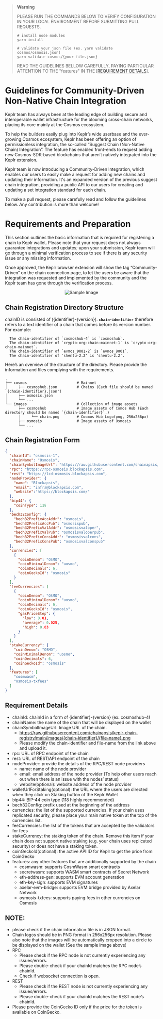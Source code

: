 > **Warning**
> 
> PLEASE RUN THE COMMANDS BELOW TO VERIFY CONFIGURATION IN YOUR LOCAL ENVIRONMENT BEFORE SUBMITTING PULL REQUESTS.
> ```shell
> # install node modules
> yarn install
> 
> # validate your json file (ex. yarn validate cosmos/osmosis.json)
> yarn validate cosmos/{your file.json}
> ```
> 
> READ THE GUIDELINES BELLOW CAREFULLY, PAYING PARTICULAR ATTENTION TO THE "features" IN THE [[REQUIREMENT DETAILS](https://github.com/chainapsis/keplr-chain-registry#requirement-details)].


# Guidelines for Community-Driven Non-Native Chain Integration

Keplr team has always been at the leading edge of building secure and interoperable wallet infrastructure for the blooming cross-chain networks, placing its core mainly at the Cosmos ecosystem.

To help the builders easily plug into Keplr’s wide userbase and the ever-growing Cosmos ecosystem, Keplr has been offering an option of permissionless integration, the so-called “Suggest Chain (Non-Native Chain) Integration”. The feature has enabled front-ends to request adding new Cosmos-SDK-based blockchains that aren’t natively integrated into the Keplr extension.

Keplr team is now introducing a Community-Driven Integration, which enables our users to easily make a request for adding new chains and updating their information. It's an expanded version of the previous suggest chain integration, providing a public API to our users for creating and updating a set integration standard for each chain.

To make a pull request, please carefully read and follow the guidelines below. Any contribution is more than welcome!

# Requirements and Preparation

This section outlines the basic information that is required for registering a chain to Keplr wallet.  Please note that your request does not always guarantee integrations and updates; upon your submission, Keplr team will go through a minimal verification process to see if there is any security issue or any missing information.

Once approved, the Keplr browser extension will show the tag “Community-Driven” on the chain connection page, to let the users be aware that the integration was requested and implemented by the community and the Keplr team has gone through the verification process.

<p align="center">
  <img src="https://i.imgur.com/f9UEOIR.png" alt="Sample Image"/>
</p>

## Chain Registration Directory Structure

chainID is consisted of ({identifier}-{version}). **`chain-identifier`** therefore refers to a text identifier of a chain that comes before its version number. For example:

```
  The chain-identifier of `cosmoshub-4` is `cosmoshub`.
  The chain-identifier of `crypto-org-chain-mainnet-1` is `crypto-org-chain-mainnet`.
  The chain-identifier of `evmos_9001-2` is `evmos_9001`.
  The chain-identifier of 'shentu-2.2' is 'shentu-2.2'.
```

Here’s an overview of the structure of the directory. Please provide the information and files complying with the requirements.

```
.
├── cosmos                       # Mainnet
│     ├── cosmoshub.json         # Chains (Each file should be named `{chain-identifier}.json')
│     ├── osmosis.json
│     └── ...
└── images                       # Collection of image assets
      ├── cosmoshub              # Image assets of Comos Hub (Each directory should be named `{chain-identifier}`.)
      │     └── chain.png        # Cosmos Hub Logo(png, 256x256px)
      ├── osmosis                # Image assets of Osmosis
      └── ...
```

## Chain Registration Form

```json
{
  "chainId": "osmosis-1",
  "chainName": "Osmosis",
  "chainSymbolImageUrl": "https://raw.githubusercontent.com/chainapsis/keplr-chain-registry/main/images/osmosis/chain.png",
  "rpc": "https://rpc-osmosis.blockapsis.com",
  "rest": "https://lcd-osmosis.blockapsis.com",
  "nodeProvider": {
    "name": "Blockapsis",
    "email": "infra@blockapsis.com",
    "website":"https://blockapsis.com/"
  },
  "bip44": {
    "coinType": 118
  },
  "bech32Config": {
    "bech32PrefixAccAddr": "osmosis",
    "bech32PrefixAccPub": "osmosispub",
    "bech32PrefixValAddr": "osmosisvaloper",
    "bech32PrefixValPub": "osmosisvaloperpub",
    "bech32PrefixConsAddr": "osmosisvalcons",
    "bech32PrefixConsPub": "osmosisvalconspub"
  },
  "currencies": [
    {
      "coinDenom": "OSMO",
      "coinMinimalDenom": "uosmo",
      "coinDecimals": 6,
      "coinGeckoId": "osmosis"
    }
  ],
  "feeCurrencies": [
    {
      "coinDenom": "OSMO",
      "coinMinimalDenom": "uosmo",
      "coinDecimals": 6,
      "coinGeckoId": "osmosis",
      "gasPriceStep": {
        "low": 0.01,
        "average": 0.025,
        "high": 0.03
      }
    }
  ],
  "stakeCurrency": {
    "coinDenom": "OSMO",
    "coinMinimalDenom": "uosmo",
    "coinDecimals": 6,
    "coinGeckoId": "osmosis"
  },
  "features": [
    "cosmwasm",
    "osmosis-txfees"
  ]
}
```

## Requirement Details

- chainId: chainId in a form of {identifier}-{version} (ex. cosmoshub-4)
- chainName: the name of the chain that will be displayed on the wallet
- chainSymbolImageUrl: Image URL of the chain.
  - https://raw.githubusercontent.com/chainapsis/keplr-chain-registry/main/images/{chain-identifier}/{file-name}.png
  - Please modify the chain-identifier and file-name from the link above and upload it.
- rpc: URL of RPC endpoint of the chain
- rest: URL of REST/API endpoint of the chain
- nodeProvider: provide the details of the RPC/REST node providers
    - name: name of the node provider
    - email: email address of the node provider (To help other users reach out when there is an  issue with the nodes’ status)
    - website(optional): website address of the node provider
- walletUrlForStaking(optional): the URL where the users are directed when they click on Staking button of the Keplr Wallet
- bip44: BIP-44 coin type (118 highly recommended)
- bech32Config: prefix used at the beginning of the address
- currencies: the list of the supported currencies. If your chain uses replicated security, please place your main native token at the top of the currencies list.
- feeCurrencies: the list of the tokens that are accepted by the validators for fees
- stakeCurrency: the staking token of the chain. Remove this item  if your chain does not support native staking (e.g. your chain uses replicated security) or does not have a staking token.
- coinGeckoId(optional): the active API ID for Keplr to get the price from CoinGecko
- features: any other features that are additionally supported by the chain
    - cosmwasm: supports CosmWasm smart contracts
    - secretwasm: supports WASM smart contracts of Secret Network
    - eth-address-gen: supports EVM account generation
    - eth-key-sign: supports EVM signatures
    - axelar-evm-bridge: supports EVM bridge provided by Axelar Network
    - osmosis-txfees: supports paying fees in other currencies on Osmosis

## NOTE:

- please check if the chain information file is in JSON format.
- Chain logos should be in PNG format in 256x256px resolution. Please also note that the images will be automatically cropped into a circle to be displayed on the wallet (See the sample image above)
- RPC
    - Please check if the RPC node is not currently experiencing any issues/errors.
    - Please double-check if your chainId matches the RPC node’s chainId.
    - Check if websocket connection is open.
- REST
    - Please check if the REST node is not currently experiencing any issues/errors.
    - Please double-check if your chainId matches the REST node’s chainId.
- Please provide the CoinGecko ID only if the price for the token is available on CoinGecko.
